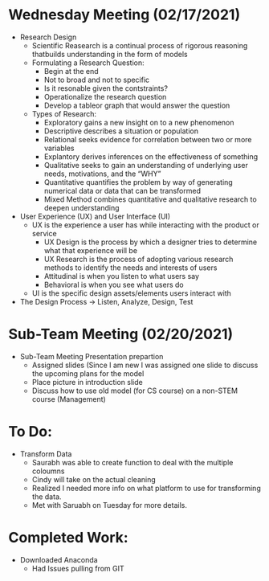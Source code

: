 # Wednesday Meeting (02/17/2021)
- Research Design
    - Scientific Reasearch is a continual process of rigorous reasoning thatbuilds understanding in the form of models
    - Formulating a Research Question:
        - Begin at the end
        - Not to broad and not to specific
        - Is it resonable given the contstraints?
        - Operationalize the research question
        - Develop a tableor graph that would answer the question
    - Types of Research:
        - Exploratory gains a new insight on to a new phenomenon
        - Descriptive describes a situation or population
        - Relational seeks evidence for correlation between two or more variables
        - Explantory derives inferences on the effectiveness of something
        - Qualitative seeks to gain an understanding of underlying user needs, motivations, and the “WHY” 
        - Quantitative quantifies the problem by way of generating numerical data or data that can be transformed
        - Mixed Method combines quantitative and qualitative research to deepen understanding
- User Experience (UX) and User Interface (UI)
    - UX is the experience a user has while interacting with the product or service
        - UX Design is the process by which a designer tries to determine what that experience will be
        - UX Research is the process of adopting various research methods to identify the needs and interests of users 
        - Attitudinal is when you listen to what users say
        - Behavioral is when you see what users do
    - UI is the specific design assets/elements users interact with
- The Design Process -> Listen, Analyze, Design, Test

# Sub-Team Meeting (02/20/2021)
- Sub-Team Meeting Presentation prepartion
    - Assigned slides (Since I am new I was assigned one slide to discuss the upcoming plans for the model
    - Place picture in introduction slide
    - Discuss how to use old model (for CS course) on a non-STEM course (Management)

# To Do:
- Transform Data
    - Saurabh was able to create function to deal with the multiple coloumns 
    - Cindy will take on the actual cleaning
    - Realized I needed more info on what platform to use for transforming the data.
    - Met with Saruabh on Tuesday for more details.

# Completed Work:
- Downloaded Anaconda
    - Had Issues pulling from GIT
